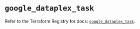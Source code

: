 # `google_dataplex_task`

Refer to the Terraform Registry for docs: [`google_dataplex_task`](https://registry.terraform.io/providers/hashicorp/google/6.33.0/docs/resources/dataplex_task).
